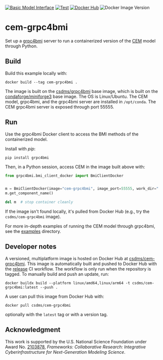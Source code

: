 [![Basic Model Interface](https://img.shields.io/badge/CSDMS-Basic%20Model%20Interface-green.svg)](https://bmi.readthedocs.io/)
[![Test](https://github.com/csdms/cem-grpc4bmi/actions/workflows/test.yml/badge.svg)](https://github.com/csdms/cem-grpc4bmi/actions/workflows/test.yml)
[![Docker Hub](https://github.com/csdms/cem-grpc4bmi/actions/workflows/release.yml/badge.svg)](https://github.com/csdms/cem-grpc4bmi/actions/workflows/release.yml)
![Docker Image Version](https://img.shields.io/docker/v/csdms/cem-grpc4bmi)

# cem-grpc4bmi

Set up a [grpc4bmi](https://grpc4bmi.readthedocs.io) server
to run a containerized version
of the [CEM](https://csdms.colorado.edu/wiki/Model:CEM) model
through Python.

## Build

Build this example locally with:
```
docker build --tag cem-grpc4bmi .
```
The image is built on the [csdms/grpc4bmi](https://hub.docker.com/r/csdms/grpc4bmi) base image,
which is built on the [condaforge/miniforge3](https://hub.docker.com/r/condaforge/miniforge3) base image.
The OS is Linux/Ubuntu.
The CEM model, grpc4bmi, and the grpc4bmi server are installed in `/opt/conda`.
The CEM grpc4bmi server is exposed through port 55555.

## Run

Use the grpc4bmi Docker client to access the BMI methods of the containerized model.

Install with *pip*:
```
pip install grpc4bmi
```
Then, in a Python session, access CEM in the image built above with:
```python
from grpc4bmi.bmi_client_docker import BmiClientDocker


m = BmiClientDocker(image="cem-grpc4bmi", image_port=55555, work_dir=".")
m.get_component_name()

del m  # stop container cleanly
```

If the image isn't found locally, it's pulled from Docker Hub
(e.g., try the `csdms/cem-grpc4bmi` image).

For more in-depth examples of running the CEM model through grpc4bmi,
see the [examples](./examples) directory.

## Developer notes

A versioned, multiplatform image is hosted on Docker Hub
at [csdms/cem-grpc4bmi](https://hub.docker.com/r/csdms/cem-grpc4bmi).
This image is automatically built and pushed to Docker Hub
with the [release](./.github/workflows/release.yml) CI workflow.
The workflow is only run when the repository is tagged.
To manually build and push an update, run:
```
docker buildx build --platform linux/amd64,linux/arm64 -t csdms/cem-grpc4bmi:latest --push .
```
A user can pull this image from Docker Hub with:
```
docker pull csdms/cem-grpc4bmi
```
optionally with the `latest` tag or with a version tag.

## Acknowledgment

This work is supported by the U.S. National Science Foundation under Award No. [2103878](https://www.nsf.gov/awardsearch/showAward?AWD_ID=2103878), *Frameworks: Collaborative Research: Integrative Cyberinfrastructure for Next-Generation Modeling Science*.
